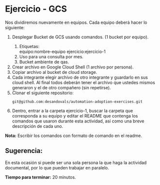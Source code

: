 # Ejercicio - GCS

Nos dividiremos nuevamente en equipos. Cada equipo deberá hacer lo siguiente: 


<ol>
 <li> Desplegar Bucket de GCS usando comandos. (1 bucket por equipo). </li>
  <ol>
    <li> Etiquetas: </li>
        <div align=“center”>
        equipo:nombre-equipo
        ejercicio:ejercicio-1
        </div align=“center”>
    <li> Uso para una consulta por mes. </li>
    <li> Bucket ambiente de qas. </li>
  </ol> 
  <li> Crear archivo en Google Cloud Shell (1 archivo por persona). </li>
  <li> Copiar archivo al bucket de cloud storage.  </li>
  <li>Cada integrante elegir archivo de otro integrante y guardarlo en sus cloud shell. Al final todos deberán tener el archivo que ustedes mismos generaron y el de otro compañero (sin repetirse). </li>
  <li> Clonar el siguiente repositorio: </li>
  
```
git@github.com:desandovals/automation-adoption-exercises.git
```
        
<li> Dentro, entrar a la carpeta ejercicio-1, buscar la carpeta que corresponda a su equipo y editar el README que contenga los comandos que usaron durante esta actividad, así como una breve descripción de cada uno. </li>

</ol>

**Nota:** Escribir los comandos con formato de comando en el readme. 

## Sugerencia: 

En esta ocasión si puede ser una sola persona la que haga la actividad documental, por lo que pueden trabajar en paralelo. 

**Tiempo para terminar:** 20 minutos.  